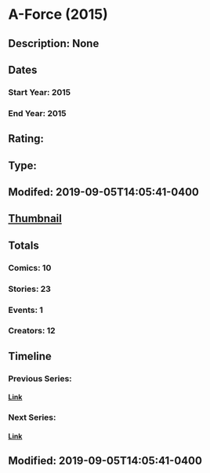 # A-Force (2015)
## Description: None
## Dates
### Start Year: 2015
### End Year: 2015
## Rating: 
## Type: 
## Modifed: 2019-09-05T14:05:41-0400
## [Thumbnail](http://i.annihil.us/u/prod/marvel/i/mg/9/90/553a60c8bcc98.jpg)
## Totals
### Comics: 10
### Stories: 23
### Events: 1
### Creators: 12
## Timeline
### Previous Series: 
#### [Link]()
### Next Series: 
#### [Link]()
## Modified: 2019-09-05T14:05:41-0400